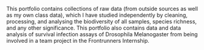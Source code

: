 This portfolio contains collections of raw data (from outside sources as well as my own class data), which I have studied independently by cleaning, processing, and analysing the biodiversity of all samples, species richness, and any other significance. This portfolio also contains data and data analysis of survival infection assays of Drosophila Melanogaster from being involved in a team project in the Frontrunners Internship. 

